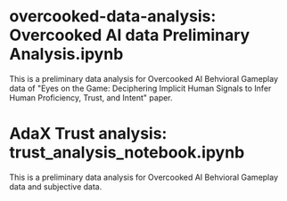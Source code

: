 # overcooked-data-analysis: Overcooked AI data Preliminary Analysis.ipynb
This is a preliminary data analysis for Overcooked AI Behvioral Gameplay data of "Eyes on the Game: Deciphering Implicit Human Signals to Infer Human Proficiency, Trust, and Intent" paper.

# AdaX Trust analysis: trust_analysis_notebook.ipynb
This is a preliminary data analysis for Overcooked AI Behvioral Gameplay data and subjective data.

